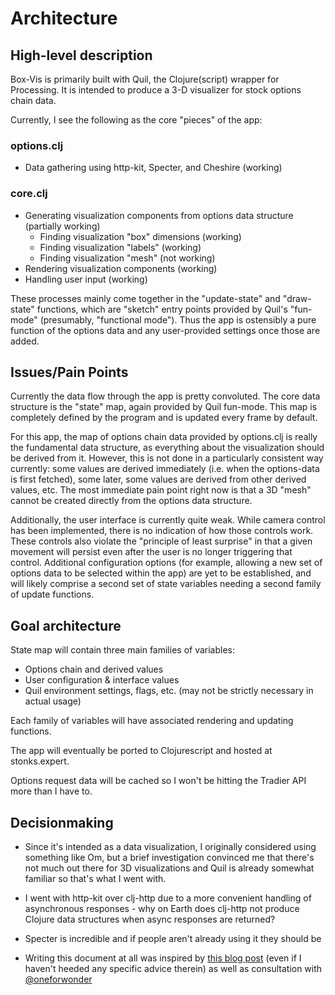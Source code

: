 # Architecture

## High-level description

Box-Vis is primarily built with Quil, the Clojure(script) wrapper for Processing.  It is intended to produce a 3-D visualizer for stock options chain data.

Currently, I see the following as the core "pieces" of the app:
### options.clj
- Data gathering using http-kit, Specter, and Cheshire (working)

### core.clj
- Generating visualization components from options data structure (partially working)
  - Finding visualization "box" dimensions (working)
  - Finding visualization "labels" (working)
  - Finding visualization "mesh" (not working)
- Rendering visualization components (working)
- Handling user input (working)

These processes mainly come together in the "update-state" and "draw-state" functions, which are "sketch" entry points provided by Quil's "fun-mode" (presumably, "functional mode").  Thus the app is ostensibly a pure function of the options data and any user-provided settings once those are added.

## Issues/Pain Points

Currently the data flow through the app is pretty convoluted.  The core data structure is the "state" map, again provided by Quil fun-mode.  This map is completely defined by the program and is updated every frame by default.

For this app, the map of options chain data provided by options.clj is really the fundamental data structure, as everything about the visualization should be derived from it.  However, this is not done in a particularly consistent way currently: some values are derived immediately (i.e. when the options-data is first fetched), some later, some values are derived from other derived values, etc. The most immediate pain point right now is that a 3D "mesh" cannot be created directly from the options data structure.

Additionally, the user interface is currently quite weak.  While camera control has been implemented, there is no indication of how those controls work.  These controls also violate the "principle of least surprise" in that a given movement will persist even after the user is no longer triggering that control.  Additional configuration options (for example, allowing a new set of options data to be selected within the app) are yet to be established, and will likely comprise a second set of state variables needing a second family of update functions.

## Goal architecture

State map will contain three main families of variables:
- Options chain and derived values
- User configuration & interface values
- Quil environment settings, flags, etc. (may not be strictly necessary in actual usage)

Each family of variables will have associated rendering and updating functions.

The app will eventually be ported to Clojurescript and hosted at stonks.expert.

Options request data will be cached so I won't be hitting the Tradier API more than I have to.

## Decisionmaking
- Since it's intended as a data visualization, I originally considered using something like Om, but a brief investigation convinced me that there's not much out there for 3D visualizations and Quil is already somewhat familiar so that's what I went with.

- I went with http-kit over clj-http due to a more convenient handling of asynchronous responses - why on Earth does clj-http not produce Clojure data structures when async responses are returned?

- Specter is incredible and if people aren't already using it they should be

- Writing this document at all was inspired by [this blog post](https://matklad.github.io//2021/02/06/ARCHITECTURE.md.html) (even if I haven't heeded any specific advice therein) as well as consultation with [@oneforwonder](https://github.com/oneforwonder)
